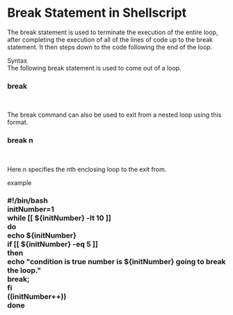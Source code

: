 <h1>Break Statement in Shellscript
</h1>

<p>
The break statement is used to terminate the execution of the entire loop, after completing the execution of all of the lines of code up to the break statement. It then steps down to the code following the end of the loop.<br>

Syntax<br>
The following break statement is used to come out of a loop.<br>

<h3>break</h3><br>

The break command can also be used to exit from a nested loop using this format.<br>
<h3>
break n</h3><br>

Here n specifies the nth enclosing loop to the exit from.<br>


example<br>

<h3>#!/bin/bash<br>
initNumber=1<br>
while [[ ${initNumber} -lt 10 ]]<br>
do<br>
    echo ${initNumber}<br>
    if [[ ${initNumber} -eq 5 ]]<br>
    then<br>
      echo "condition is true number is ${initNumber} going to break the loop."<br>
      break;<br>
    fi<br>
    ((initNumber++))<br>
done<br>
</h3>
</p>